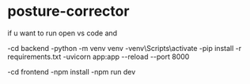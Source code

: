 # posture-corrector


if u want to run open vs code and 


-cd backend
-python -m venv venv
-venv\Scripts\activate
-pip install -r requirements.txt
-uvicorn app:app --reload --port 8000


-cd frontend
-npm install
-npm run dev
